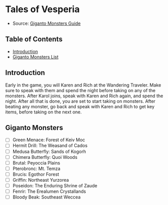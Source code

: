 # Tales of Vesperia

- Source: [Giganto Monsters Guide](https://www.rpgsite.net/feature/8169-tales-of-vesperia-giganto-monsters-guide-where-to-find-all-of-the-giganto-bosses-in-the-definitive-edition)

## Table of Contents

- [Introduction](#introduction)
- [Giganto Monsters List](#giganto-monsters)

## Introduction

Early in the game, you will Karen and Rich at the Wandering Traveler. Make sure to speak with them and spend the night before taking on any of the monsters. After Karol joins, speak with Karen and Rich again, and spend the night. After all that is done, you are set to start taking on monsters. After beating any monster, go back and speak with Karen and Rich to get key items, before taking on the next one.

## Giganto Monsters

- [ ] Green Menace: Forest of Keiv Moc
- [ ] Hermit Drill: The Weasand of Cados
- [ ] Medusa Butterfly: Sands of Kogorh
- [ ] Chimera Butterfly: Quoi Woods
- [ ] Brutal: Peyoccia Plains
- [ ] Pterobronc: Mt. Temza
- [ ] Brucis: Egothor Forest
- [ ] Griffin: Northeast Yurzorea
- [ ] Poseidon: The Enduring Shrine of Zaude
- [ ] Fenrir: The Erealumen Crystallands
- [ ] Bloody Beak: Southeast Weccea
